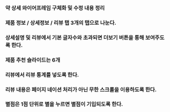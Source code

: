 ### 약 상세 와이어프레임 구체화 및 수정 내용 정리

### 제품 정보 / 상세정보 / 리뷰 탭 3개의 탭으로 나눈다.

### 상세설명 및 리뷰에서 기본 글자수와 초과되면 더보기 버튼을 통해 보여주도록 한다.

### 제품 추천 슬라이드는 6개

### 리뷰에서 리뷰 통계를 넣도록 한다.

### 리뷰 내용은 페이지 네이션 처리가 아닌 무한 스크롤을 이용하도록 한다.

### 별점은 1점 단위로 별을 누르면 별점이 기입되도록 한다.
